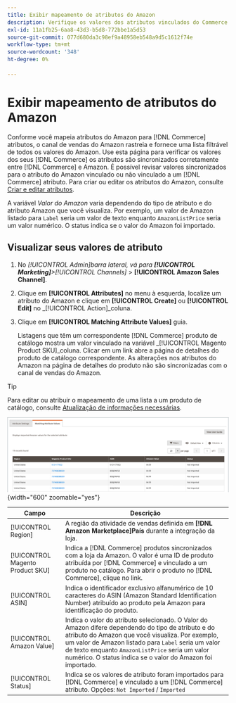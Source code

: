 ```yaml
---
title: Exibir mapeamento de atributos do Amazon
description: Verifique os valores dos atributos vinculados do Commerce para sincronizar corretamente entre o Commerce e o Amazon.
exl-id: 11a1fb25-6aa8-43d3-b5d8-772bbe1a5d53
source-git-commit: 077d680da3c98ef9a48958eb548a9d5c1612f74e
workflow-type: tm+mt
source-wordcount: '348'
ht-degree: 0%

---
```


# Exibir mapeamento de atributos do Amazon

Conforme você mapeia atributos do Amazon para [!DNL Commerce] atributos, o canal de vendas do Amazon rastreia e fornece uma lista filtrável de todos os valores do Amazon. Use esta página para verificar os valores dos seus [!DNL Commerce] os atributos são sincronizados corretamente entre [!DNL Commerce] e Amazon. É possível revisar valores sincronizados para o atributo do Amazon vinculado ou não vinculado a um [!DNL Commerce] atributo. Para criar ou editar os atributos do Amazon, consulte [Criar e editar atributos](./creating-attributes.md).

A variável _Valor do Amazon_ varia dependendo do tipo de atributo e do atributo Amazon que você visualiza. Por exemplo, um valor de Amazon listado para `Label` seria um valor de texto enquanto `AmazonListPrice` seria um valor numérico. O status indica se o valor do Amazon foi importado.

## Visualizar seus valores de atributo

1. No _[!UICONTROL Admin]_barra lateral, vá para **[!UICONTROL Marketing]**>_[!UICONTROL Channels]_ > **[!UICONTROL Amazon Sales Channel]**.

1. Clique em **[!UICONTROL Attributes]** no menu à esquerda, localize um atributo do Amazon e clique em **[!UICONTROL Create]** ou **[!UICONTROL Edit]** no _[!UICONTROL Action]_coluna.

1. Clique em **[!UICONTROL Matching Attribute Values]** guia.

   Listagens que têm um correspondente [!DNL Commerce] produto de catálogo mostra um valor vinculado na variável _[!UICONTROL Magento Product SKU]_coluna. Clicar em um link abre a página de detalhes do produto de catálogo correspondente. As alterações nos atributos do Amazon na página de detalhes do produto não são sincronizadas com o canal de vendas do Amazon.

>[!TIP]
>Para editar ou atribuir o mapeamento de uma lista a um produto de catálogo, consulte [Atualização de informações necessárias](./amazon-manually-update-incomplete-listing.md).

![Exibir valores de atributo](assets/amazon-managing-attribute-values.png){width="600" zoomable="yes"}

| Campo | Descrição |
|--- |--- |
| [!UICONTROL Region] | A região da atividade de vendas definida em **[!DNL Amazon Marketplace]País** durante a integração da loja. |
| [!UICONTROL Magento Product SKU] | Indica a [!DNL Commerce] produtos sincronizados com a loja da Amazon. O valor é uma ID de produto atribuída por [!DNL Commerce] e vinculado a um produto no catálogo. Para abrir o produto no [!DNL Commerce], clique no link. |
| [!UICONTROL ASIN] | Indica o identificador exclusivo alfanumérico de 10 caracteres do ASIN (Amazon Standard Identification Number) atribuído ao produto pela Amazon para identificação do produto. |
| [!UICONTROL Amazon Value] | Indica o valor do atributo selecionado. O Valor do Amazon difere dependendo do tipo de atributo e do atributo do Amazon que você visualiza. Por exemplo, um valor de Amazon listado para `Label` seria um valor de texto enquanto `AmazonListPrice` seria um valor numérico. O status indica se o valor do Amazon foi importado. |
| [!UICONTROL Status] | Indica se os valores de atributo foram importados para [!DNL Commerce] e vinculado a um [!DNL Commerce] atributo. Opções: `Not Imported` / `Imported` |
